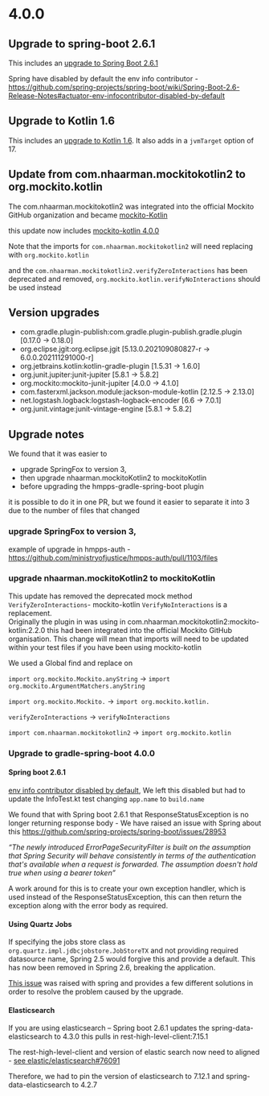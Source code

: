 # 4.0.0

## Upgrade to spring-boot 2.6.1 

This includes an [upgrade to Spring Boot 2.6.1](https://github.com/spring-projects/spring-boot/releases/tag/v2.6.1)

Spring have disabled by default the env info contributor - https://github.com/spring-projects/spring-boot/wiki/Spring-Boot-2.6-Release-Notes#actuator-env-infocontributor-disabled-by-default

## Upgrade to Kotlin 1.6

This includes an [upgrade to Kotlin 1.6](https://blog.jetbrains.com/kotlin/2021/11/kotlin-1-6-0-is-released/). It also adds in a `jvmTarget` option of 17.

## Update from com.nhaarman.mockitokotlin2 to org.mockito.kotlin

The com.nhaarman.mockitokotlin2 was integrated into the official Mockito GitHub organization and became [mockito-Kotlin](https://github.com/mockito/mockito-kotlin)

this update now includes [mockito-kotlin 4.0.0](https://github.com/mockito/mockito-kotlin/releases/tag/4.0.0)

Note that the imports for `com.nhaarman.mockitokotlin2` will need replacing with `org.mockito.kotlin`

and the `com.nhaarman.mockitokotlin2.verifyZeroInteractions` has been deprecated and removed, `org.mockito.kotlin.verifyNoInteractions` should be used instead

## Version upgrades
- com.gradle.plugin-publish:com.gradle.plugin-publish.gradle.plugin [0.17.0 -> 0.18.0]
- org.eclipse.jgit:org.eclipse.jgit [5.13.0.202109080827-r -> 6.0.0.202111291000-r]
- org.jetbrains.kotlin:kotlin-gradle-plugin [1.5.31 -> 1.6.0]
- org.junit.jupiter:junit-jupiter [5.8.1 -> 5.8.2]
- org.mockito:mockito-junit-jupiter [4.0.0 -> 4.1.0]
- com.fasterxml.jackson.module:jackson-module-kotlin [2.12.5 -> 2.13.0]
- net.logstash.logback:logstash-logback-encoder [6.6 -> 7.0.1]
- org.junit.vintage:junit-vintage-engine [5.8.1 -> 5.8.2]

## Upgrade notes

We found that it was easier to
- upgrade SpringFox to version 3,
- then upgrade nhaarman.mockitoKotlin2 to mockitoKotlin
- before upgrading the hmpps-gradle-spring-boot plugin

it is possible to do it in one PR, but we found it easier to separate it into 3 due to the number of files that changed

### upgrade SpringFox to version 3,

example of upgrade in hmpps-auth - https://github.com/ministryofjustice/hmpps-auth/pull/1103/files

### upgrade nhaarman.mockitoKotlin2 to mockitoKotlin

This update has removed the deprecated mock method `VerifyZeroInteractions`- mockito-kotlin `VerifyNoInteractions` is a replacement.  
Originally the plugin in was using in com.nhaarman.mockitokotlin2:mockito-kotlin:2.2.0 this had been integrated into the official 
Mockito GitHub organisation. This change will mean that imports will need to be updated within your test files if you have been using mockito-kotlin

We used a Global find and replace on

`import org.mockito.Mockito.anyString`
-> `import org.mockito.ArgumentMatchers.anyString`

`import org.mockito.Mockito.`
-> `import org.mockito.kotlin.`

`verifyZeroInteractions`
-> `verifyNoInteractions`

`import com.nhaarman.mockitokotlin2`
-> `import org.mockito.kotlin`


### Upgrade to gradle-spring-boot 4.0.0

#### Spring boot 2.6.1

[env info contributor disabled by default](https://github.com/spring-projects/spring-boot/wiki/Spring-Boot-2.6-Release-Notes#actuator-env-infocontributor-disabled-by-default),
We left this disabled but had to update the InfoTest.kt test changing `app.name` to `build.name`


We found that with Spring boot 2.6.1 that ResponseStatusException is no longer returning response body - We have raised an issue with Spring about this https://github.com/spring-projects/spring-boot/issues/28953

_“The newly introduced ErrorPageSecurityFilter is built on the assumption that Spring Security will behave consistently in terms of the authentication that's available when a request is forwarded. The assumption doesn't hold true when using a bearer token”_

A work around for this is to create your own exception handler, which is used instead of the ResponseStatusException, this can then return the exception along with the error body as required.

#### Using Quartz Jobs
If specifying the jobs store class as `org.quartz.impl.jdbcjobstore.JobStoreTX` and not providing required datasource name, Spring 2.5 would forgive this and provide a default. This has now been removed in Spring 2.6, breaking the application.

[This issue](https://github.com/spring-projects/spring-framework/issues/27709) was raised with spring and provides a few different solutions in order to resolve the problem caused by the upgrade.

#### Elasticsearch
If you are using elasticsearch – Spring boot 2.6.1 updates the spring-data-elasticsearch to 4.3.0
this pulls in rest-high-level-client:7.15.1

The rest-high-level-client and version of elastic search now need to aligned - [see elastic/elasticsearch#76091](https://github.com/elastic/elasticsearch/issues/76091#issuecomment-892817267)

Therefore, we had to pin the version of elasticsearch to 7.12.1
and spring-data-elasticsearch to 4.2.7

